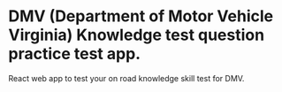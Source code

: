 # DMV (Department of Motor Vehicle Virginia) Knowledge test question practice test app.

React web app to test your on road knowledge skill test for DMV.
